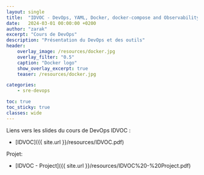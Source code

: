 ```yaml
---
layout: single
title:  "IDVOC - DevOps, YAML, Docker, docker-compose and Observability"
date:   2024-03-01 00:00:00 +0200
author: "zarak"
excerpt: "Cours de DevOps"
description: "Présentation du DevOps et des outils"
header:
    overlay_image: /resources/docker.jpg
    overlay_filter: "0.5"
    caption: "Docker logo"
    show_overlay_excerpt: true
    teaser: /resources/docker.jpg

categories:
    - sre-devops

toc: true
toc_sticky: true
classes: wide
---
```


Liens vers les slides du cours de DevOps IDVOC :
- [IDVOC]({{ site.url }}/resources/IDVOC.pdf)

Projet:
- [IDVOC - Project]({{ site.url }}/resources/IDVOC%20-%20Project.pdf)
